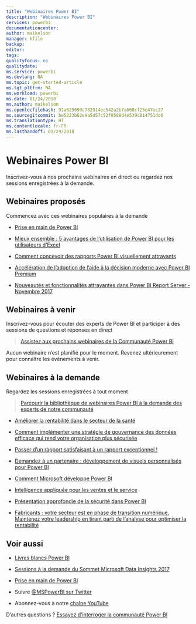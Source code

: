 ```yaml
---
title: "Webinaires Power BI"
description: "Webinaires Power BI"
services: powerbi
documentationcenter: 
author: maikelson
manager: kfile
backup: 
editor: 
tags: 
qualityfocus: no
qualitydate: 
ms.service: powerbi
ms.devlang: NA
ms.topic: get-started-article
ms.tgt_pltfrm: NA
ms.workload: powerbi
ms.date: 01/24/2018
ms.author: maikelson
ms.openlocfilehash: 91a629699c782914ec542a2b7a668cf25e47ec27
ms.sourcegitcommit: be5223b62e9a5d57c52f8588d4e539d814751dd6
ms.translationtype: HT
ms.contentlocale: fr-FR
ms.lasthandoff: 01/29/2018
---
```

# <a name="power-bi-webinars"></a>Webinaires Power BI

Inscrivez-vous à nos prochains webinaires en direct ou regardez nos sessions enregistrées à la demande.

## <a name="featured-webinars"></a>Webinaires proposés

Commencez avec ces webinaires populaires à la demande

- [Prise en main de Power BI](https://info.microsoft.com/getting-started-with-power-bi-ondemand.html?Is=Website)

- [Mieux ensemble : 5 avantages de l’utilisation de Power BI pour les utilisateurs d’Excel](https://info.microsoft.com/excel-powerbi-better-together.html?Is=Website)

- [Comment concevoir des rapports Power BI visuellement attrayants](https://community.powerbi.com/t5/Webinars-and-Video-Gallery/5-3-17-Webinar-How-to-Design-Visually-Stunning-Power-BI-Reports/m-p/168204?Is=Website)

- [Accélération de l’adoption de l’aide à la décision moderne avec Power BI Premium](https://info.microsoft.com/powerbi-premium-webinar-ondemand.html?Is=Website)

- [Nouveautés et fonctionnalités attrayantes dans Power BI Report Server - Novembre 2017](https://info.microsoft.com/whats-new-powerbi-report-server.html?Is=Website)

## <a name="upcoming-webinars"></a>Webinaires à venir

Inscrivez-vous pour écouter des experts de Power BI et participer à des sessions de questions et réponses en direct

>[Assistez aux prochains webinaires de la Communauté Power BI](https://community.powerbi.com/t5/Webinars-and-Video-Gallery/bd-p/VideoTipsTricks?filter=webinars&featured=yes&Is=Website)

Aucun webinaire n’est planifié pour le moment. Revenez ultérieurement pour connaître les événements à venir.

## <a name="on-demand-webinars"></a>Webinaires à la demande

Regardez les sessions enregistrées à tout moment

>[Parcourir la bibliothèque de webinaires Power BI à la demande des experts de notre communauté](https://community.powerbi.com/t5/Webinars-and-Video-Gallery/bd-p/VideoTipsTricks?filter=webinars&featured=yes&Is=Website)

- [Améliorer la rentabilité dans le secteur de la santé](https://info.microsoft.com/improving-profitability-in-healthcare.html?Is=Website)

- [Comment implémenter une stratégie de gouvernance des données efficace qui rend votre organisation plus sécurisée](https://info.microsoft.com/powerbi-data-governance-strategy-ondemand.html?Is=Website)

- [Passer d’un rapport satisfaisant à un rapport exceptionnel !](https://community.powerbi.com/t5/Webinars-and-Video-Gallery/Power-BI-Transforming-A-Report-From-Good-to-GREAT/m-p/315119?Is=Website)

- [Demandez à un partenaire : développement de visuels personnalisés pour Power BI](https://community.powerbi.com/t5/Webinars-and-Video-Gallery/Ask-a-Partner-Developing-Custom-Visuals-for-Power-BI/m-p/150368?Is=Website)

- [Comment Microsoft développe Power BI](https://info.microsoft.com/US-PowerBI-WBNR-FY17-11Nov-29-BIATMIcrosoft274828_01Registration-ForminBody.html?Is=Website)

- [Intelligence appliquée pour les ventes et le service](https://info.microsoft.com/applied-intelligence-for-sales-service.html?Is=Website)

- [Présentation approfondie de la sécurité dans Power BI](https://community.powerbi.com/t5/Webinars-and-Video-Gallery/5-23-2017-Power-BI-security-deep-dive-by-Kasper-de-Jonge/m-p/161476?Is=Website)

- [Fabricants : votre secteur est en phase de transition numérique. Maintenez votre leadership en tirant parti de l’analyse pour optimiser la rentabilité](https://info.microsoft.com/digital-transformation-in-manufacturing.html?Is=Website)

## <a name="see-also"></a>Voir aussi

- [Livres blancs Power BI](whitepapers.md)

- [Sessions à la demande du Sommet Microsoft Data Insights 2017](https://community.powerbi.com/t5/Data-Insights-Summit-2017-On/bd-p/DataInsightsSummit2017OnDemand?Is=Website)

- [Prise en main de Power BI](service-get-started.md)

- Suivre [@MSPowerBI sur Twitter](https://twitter.com/mspowerbi)

- Abonnez-vous à notre [chaîne YouTube](https://www.youtube.com/mspowerbi)

D’autres questions ? [Essayez d’interroger la communauté Power BI](https://community.powerbi.com/)
